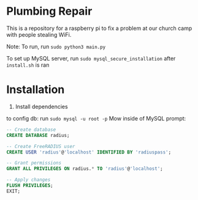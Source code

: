 # Plumbing Repair

This is a repository for a raspberry pi to fix a problem at our church camp with people stealing WiFi.

Note: To run, run `sudo python3 main.py`

To set up MySQL server, run `sudo mysql_secure_installation` after `install.sh` is ran

# Installation

1. Install dependencies


to config db:
run `sudo mysql -u root -p`
Mow inside of MySQL prompt:
``` sql
-- Create database
CREATE DATABASE radius;

-- Create FreeRADIUS user
CREATE USER 'radius'@'localhost' IDENTIFIED BY 'radiuspass';

-- Grant permissions
GRANT ALL PRIVILEGES ON radius.* TO 'radius'@'localhost';

-- Apply changes
FLUSH PRIVILEGES;
EXIT;
```